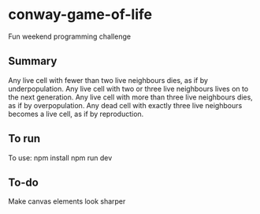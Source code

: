 # conway-game-of-life
Fun weekend programming challenge


## Summary
Any live cell with fewer than two live neighbours dies, as if by underpopulation.
Any live cell with two or three live neighbours lives on to the next generation.
Any live cell with more than three live neighbours dies, as if by overpopulation.
Any dead cell with exactly three live neighbours becomes a live cell, as if by reproduction.

## To run
To use:
npm install
npm run dev


## To-do
Make canvas elements look sharper